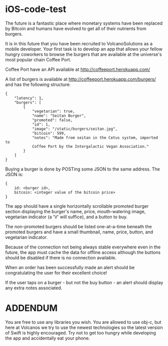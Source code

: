 # iOS-code-test

The future is a fantastic place where monetary systems have been replaced by
Bitcoin and humans have evolved to get all of their nutrients from burgers.

It is in this future that you have been recruited to VolcanoSolutions as a mobile developer. Your first task is to develop an app that allows your fellow
hungry coworkers to browse the burgers that are available at the universe's
most popular chain Coffee Port.

Coffee Port have an API available at http://coffeeport.herokuapp.com/

A list of burgers is available at http://coffeeport.herokuapp.com/burgers/ and
has the following structure:

    {
        "latency": 1, 
        "burgers": [
            {
                "vegetarian": true, 
                "name": "Seitan Burger", 
                "promoted": false, 
                "id": 1, 
                "image": "/static/burgers/seitan.jpg", 
                "bitcoin": 599, 
                "notes": "Made from seitan in the Cetus system, imported to
                Coffee Port by the Intergalactic Vegan Association."
            }
        ]
    }

Buying a burger is done by POSTing some JSON to the same address. The JSON is:

    {
        id: <burger id>,
        bitcoin: <integer value of the bitcoin price>
    }

The app should have a single horizontally scrollable promoted burger section
displaying the burger's name, price, mouth-watering image, vegetarian indicator
(a 'V' will suffice), and a button to buy.

The non-promoted burgers should be listed one-at-a-time beneath the promoted
burgers and have a small thumbnail, name, price, button, and vegetarian
indicator.

Because of the connection not being always stable everywhere even in the future, the app 
must cache the data for offline access although the buttons should be disabled
if there is no connection available.

When an order has been successfully made an alert should be congratulating the
user for their excellent choice!

If the user taps on a burger - but not the buy button - an alert should display
any extra notes associated.

# ADDENDUM

You are free to use any libraries you wish.
You are allowed to use obj-c, but here at Volcanos we try to use the newest technologies so the latest version of Swift is highly encouraged.
Try not to get too hungry while developing the app and accidentally eat your
phone.
